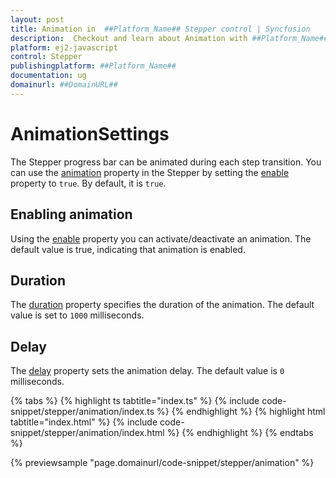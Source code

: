 ```yaml
---
layout: post
title: Animation in  ##Platform_Name## Stepper control | Syncfusion
description:  Checkout and learn about Animation with ##Platform_Name## Stepper control of Syncfusion Essential JS 2 and more details.
platform: ej2-javascript
control: Stepper
publishingplatform: ##Platform_Name##
documentation: ug
domainurl: ##DomainURL##
---
```


# AnimationSettings

The Stepper progress bar can be animated during each step transition. You can use the [animation](https://ej2.syncfusion.com/documentation/api/stepper#animation) property in the Stepper by setting the [enable](https://ej2.syncfusion.com/documentation/api/stepper/animationModel/#enable) property to `true`. By default, it is `true`.

## Enabling animation

Using the [enable](https://ej2.syncfusion.com/documentation/api/stepper/animationModel/#enable) property you can activate/deactivate an animation. The default value is true, indicating that animation is enabled.

## Duration

The [duration](https://ej2.syncfusion.com/documentation/api/stepper/animationModel/#duration) property specifies the duration of the animation. The default value is set to `1000` milliseconds.

## Delay

The [delay](https://ej2.syncfusion.com/documentation/api/stepper/animationModel/#delay) property sets the animation delay. The default value is `0` milliseconds.

{% tabs %}
{% highlight ts tabtitle="index.ts" %}
{% include code-snippet/stepper/animation/index.ts %}
{% endhighlight %}
{% highlight html tabtitle="index.html" %}
{% include code-snippet/stepper/animation/index.html %}
{% endhighlight %}
{% endtabs %}

{% previewsample "page.domainurl/code-snippet/stepper/animation" %}